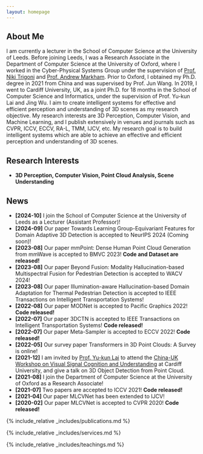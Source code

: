 ```yaml
---
layout: homepage
---
```


## About Me

I am currently a lecturer in the School of Computer Science at the University of Leeds. Before joining Leeds, I was a Research Associate in the Department of Computer Science at the University of Oxford, where I worked in the Cyber-Physical Systems Group under the supervision of [Prof. Niki Trigoni](https://en.wikipedia.org/wiki/Niki_Trigoni) and [Prof. Andrew Markham](https://www.cs.ox.ac.uk/people/andrew.markham/). Prior to Oxford, I obtained my Ph.D. degree in 2021 from China and was supervised by Prof. Jun Wang. In 2019, I went to Cardiff University, UK, as a joint Ph.D. for 18 months in the School of Computer Science and Informatics, under the supervision of Prof. Yu-kun Lai and Jing Wu. I aim to create intelligent systems for effective and efficient perception and understanding of 3D scenes as my research objective. My research interests are 3D Perception, Computer Vision, and Machine Learning, and I publish extensively in venues and journals such as CVPR, ICCV, ECCV, RA-L, TMM, IJCV, etc. My research goal is to build intelligent systems which are able to achieve an effective and efficient perception and understanding of 3D scenes.

## Research Interests

- **3D Perception, Computer Vision, Point Cloud Analysis, Scene Understanding**

## News

- **[2024-10]**   I join the School of Computer Science at the University of Leeds as a Lecturer (Assistant Professor)!
- **[2024-09]**   Our paper Towards Learning Group-Equivariant Features for Domain Adaptive 3D Detection is accepted to NeurIPS 2024 (Coming soon)!
- **[2023-08]**   Our paper mmPoint: Dense Human Point Cloud Generation from mmWave is accepted to BMVC 2023! **Code and Dataset are released!**
- **[2023-08]**   Our paper Beyond Fusion: Modality Hallucination-based Multispectral Fusion for Pedestrian Detection is accepted to WACV 2024!
- **[2023-08]**   Our paper Illumination-aware Hallucination-based Domain Adaptation for Thermal Pedestrian Detection is accepted to IEEE Transactions on Intelligent Transportation Systems!
- **[2022-08]**   Our paper MODNet is accepted to Pacific Graphics 2022! **Code released!**
- **[2022-07]**   Our paper 3DCTN is accepted to IEEE Transactions on Intelligent Transportation Systems! **Code released!**
- **[2022-07]**   Our paper Meta-Sampler is accepted to ECCV 2022! **Code released!**
- **[2022-05]**   Our survey paper Transformers in 3D Point Clouds: A Survey is online!
- **[2021-12]**   I am invited by [Prof. Yu-kun Lai](http://users.cs.cf.ac.uk/Yukun.Lai/) to attend the [China-UK Workshop on Visual Signal Cognition and Understanding](http://users.cs.cf.ac.uk/Yukun.Lai/vscu_home.html) at Cardiff University, and give a talk on 3D Object Detection from Point Cloud.
- **[2021-08]**   I join the Department of Computer Science at the University of Oxford as a Research Associate!
- **[2021-07]**   Two papers are accepted to ICCV 2021! **Code released!**
- **[2021-04]**   Our paper MLCVNet has been extended to IJCV!
- **[2020-02]**   Our paper MLCVNet is accepted to CVPR 2020! **Code released!**

{% include_relative _includes/publications.md %}

{% include_relative _includes/services.md %}

{% include_relative _includes/teachings.md %}
